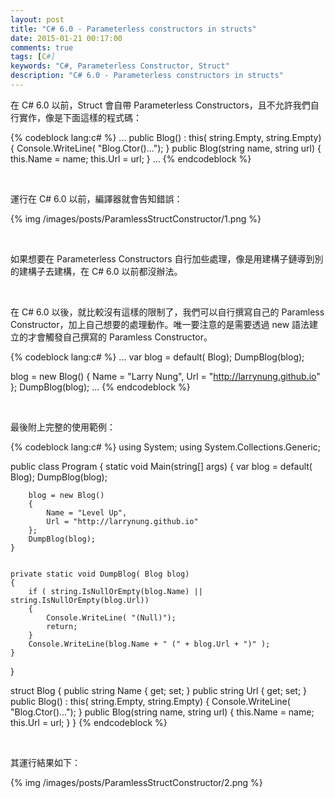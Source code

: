 ```yaml
---
layout: post
title: "C# 6.0 - Parameterless constructors in structs"
date: 2015-01-21 00:17:00
comments: true
tags: [C#]
keywords: "C#, Parameterless Constructor, Struct"
description: "C# 6.0 - Parameterless constructors in structs"
---
```


在 C# 6.0 以前，Struct 會自帶 Parameterless Constructors，且不允許我們自行實作，像是下面這樣的程式碼：  

<!-- More --> 

{% codeblock lang:c# %} 
...
public Blog()
    : this( string.Empty, string.Empty)
{
    Console.WriteLine( "Blog.Ctor()...");
}
public Blog(string name, string url)
{
    this.Name = name;
    this.Url = url;
}
...
{% endcodeblock %}

<br/>


運行在 C# 6.0 以前，編譯器就會告知錯誤：  

{% img /images/posts/ParamlessStructConstructor/1.png %}

<br/>


如果想要在 Parameterless Constructors 自行加些處理，像是用建構子鏈導到別的建構子去建構，在 C# 6.0 以前都沒辦法。  

<br/>


在 C# 6.0 以後，就比較沒有這樣的限制了，我們可以自行撰寫自己的 Paramless Constructor，加上自己想要的處理動作。唯一要注意的是需要透過 new 語法建立的才會觸發自己撰寫的 Paramless Constructor。  

{% codeblock lang:c# %} 
...
var blog = default( Blog);
DumpBlog(blog);

blog = new Blog()
{
    Name = "Larry Nung",
    Url = "http://larrynung.github.io"
};
DumpBlog(blog);
...
{% endcodeblock %}

<br/>


最後附上完整的使用範例：  

{% codeblock lang:c# %} 
using System;
using System.Collections.Generic;


public class Program
{
    static void Main(string[] args)
    {
        var blog = default( Blog);
        DumpBlog(blog);


        blog = new Blog()
        {
            Name = "Level Up",
            Url = "http://larrynung.github.io"
        };
        DumpBlog(blog);
    }


    private static void DumpBlog( Blog blog)
    {
        if ( string.IsNullOrEmpty(blog.Name) || string.IsNullOrEmpty(blog.Url))
        {
            Console.WriteLine( "(Null)");
            return;
        }
        Console.WriteLine(blog.Name + " (" + blog.Url + ")" );
    }
}


struct Blog
{
    public string Name { get; set; }
    public string Url { get; set; }
    public Blog()
        : this( string.Empty, string.Empty)
    {
        Console.WriteLine( "Blog.Ctor()...");
    }
    public Blog(string name, string url)
    {
        this.Name = name;
        this.Url = url;
    }
}
{% endcodeblock %}

<br/>


其運行結果如下：  

{% img /images/posts/ParamlessStructConstructor/2.png %}

